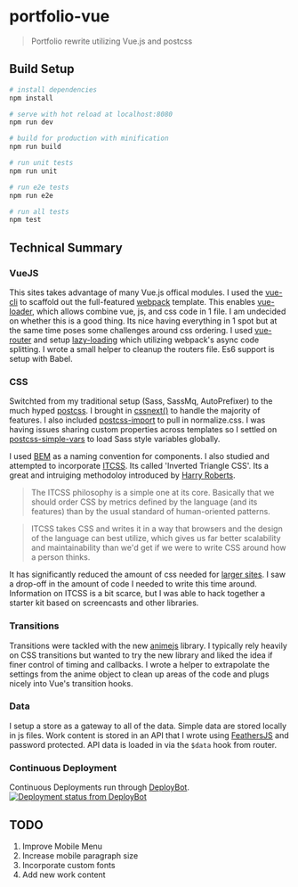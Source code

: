 # portfolio-vue

> Portfolio rewrite utilizing Vue.js and postcss

## Build Setup

``` bash
# install dependencies
npm install

# serve with hot reload at localhost:8080
npm run dev

# build for production with minification
npm run build

# run unit tests
npm run unit

# run e2e tests
npm run e2e

# run all tests
npm test
```

## Technical Summary

### VueJS

This sites takes advantage of many Vue.js offical modules.  I used the [vue-cli](https://github.com/vuejs/vue-cli) to scaffold out the full-featured [webpack](https://github.com/vuejs-templates/webpack) template.  This enables [vue-loader](https://github.com/vuejs/vue-loader), which allows combine vue, js, and css code in 1 file.  I am undecided on whether this is a good thing.  Its nice having everything in 1 spot but at the same time poses some challenges around css ordering.  I used [vue-router](https://github.com/vuejs/vue-router) and setup [lazy-loading](http://router.vuejs.org/en/lazy.html) which utilizing webpack's async code splitting.  I wrote a small helper to cleanup the routers file.  Es6 support is setup with Babel.  


### CSS

Switchted from my traditional setup (Sass, SassMq, AutoPrefixer) to the much hyped [postcss](http://postcss.org/).   I brought in [cssnext()](http://cssnext.io/) to handle the majority of features.  I also included [postcss-import](https://github.com/postcss/postcss-import) to pull in normalize.css.  I was having issues sharing custom properties across templates so I settled on [postcss-simple-vars](https://github.com/postcss/postcss-simple-vars) to load Sass style variables globally.  

I used [BEM](http://getbem.com/introduction/) as a naming convention for components.  I also studied and attempted to incorporate [ITCSS](http://itcss.io/).  Its called 'Inverted Triangle CSS'. Its a great and intruiging methodoloy introduced by [Harry Roberts](http://csswizardry.com/).

> The ITCSS philosophy is a simple one at its core. Basically that we should order CSS by metrics defined by the language (and its features) than by the usual standard of human-oriented patterns.

> ITCSS takes CSS and writes it in a way that browsers and the design of the language can best utilize, which gives us far better scalability and maintainability than we'd get if we were to write CSS around how a person thinks.

It has significantly reduced the amount of css needed for [larger sites](https://medium.com/@shaunbent/css-at-bbc-sport-part-1-bab546184e66#.tphw4l4py). I saw a drop-off in the amount of code I needed to write this time around.  Information on ITCSS is a bit scarce, but I was able to hack together a starter kit based on screencasts and other libraries.


### Transitions

Transitions were tackled with the new [animejs](http://anime-js.com/) library.  I typically rely heavily on CSS transitions but wanted to try the new library and liked the idea if finer control of timing and callbacks.  I wrote a helper to extrapolate the settings from the anime object to clean up areas of the code and plugs nicely into Vue's transition hooks.

### Data

I setup a store as a gateway to all of the data.  Simple data are stored locally in js files.  Work content is stored in an API that I wrote using [FeathersJS](http://feathersjs.com/) and password protected.  API data is loaded in via the `$data` hook from router.


### Continuous Deployment

Continuous Deployments run through [DeployBot](https://deploybot.com/).  [![Deployment status from DeployBot](https://blast-on.deploybot.com/badge/34534836062568/80171.svg)](http://deploybot.com)

## TODO
1. Improve Mobile Menu
2. Increase mobile paragraph size
3. Incorporate custom fonts
4. Add new work content
